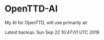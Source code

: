 # OpenTTD-AI
My AI for OpenTTD, will use primarily air

Latest backup: Sun Sep 22 10:47:01 UTC 2019
